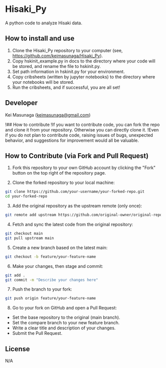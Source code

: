 # Hisaki_Py
A python code to analyze Hisaki data.

## How to install and use
1. Clone the Hisaki_Py repository to your computer (see, https://github.com/keimasunaga/Hisaki_Py).
2. Copy hskinit_example.py in docs to the directory where your code will be stored, and rename the file to hskinit.py.
3. Set path information in hskinit.py for your environment.
4. Copy cribsheets (written by jupyter notebooks) to the directory where your notebooks will be stored.
5. Run the cribsheets, and if successful, you are all set!

## Developer
Kei Masunaga (keimasunaga@gmail.com)

!## How to contribute
!If you want to contribute code, you can fork the repo and clone it from your repository. Otherwise you can directly clone it.
!Even if you do not plan to contribute code, raising issues of bugs, unexpected behavior, and suggestions for improvement would all be valuable.

## How to Contribute (via Fork and Pull Request)

1. Fork this repository to your own GitHub account by clicking the "Fork" button on the top right of the repository page.

2. Clone the forked repository to your local machine:

  ```bash
  git clone https://github.com/your-username/your-forked-repo.git
  cd your-forked-repo
  ```
3. Add the original repository as the upstream remote (only once):
  ```bash
  git remote add upstream https://github.com/original-owner/original-repo.git
  ```
4. Fetch and sync the latest code from the original repository:
  ```bash
  git checkout main
  git pull upstream main
  ```
5. Create a new branch based on the latest main:
  ```bash
  git checkout -b feature/your-feature-name
  ```
6. Make your changes, then stage and commit:
  ```bash
  git add .
  git commit -m "Describe your changes here"
  ```
7. Push the branch to your fork:
  ```bash
  git push origin feature/your-feature-name
  ```
8. Go to your fork on GitHub and open a Pull Request:
- Set the base repository to the original (main branch).
- Set the compare branch to your new feature branch.
- Write a clear title and description of your changes.
- Submit the Pull Request.

## License
N/A
